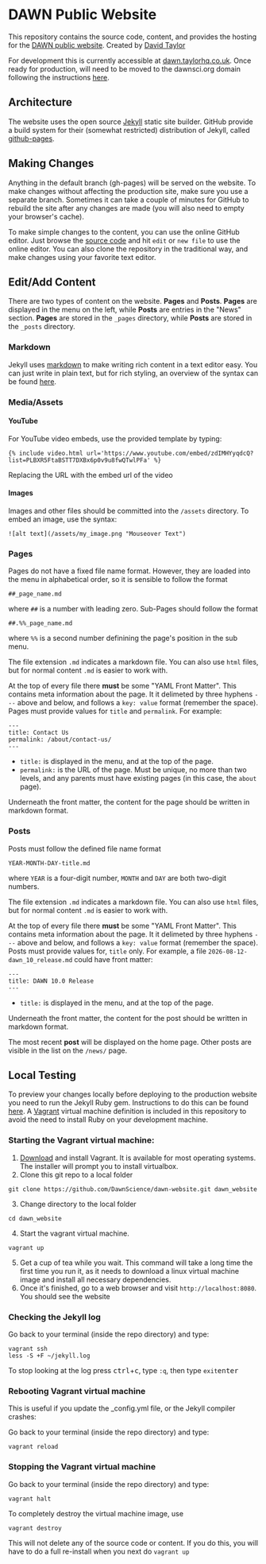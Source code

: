 # DAWN Public Website #
This repository contains the source code, content, and provides the hosting for the [DAWN public website](http://dawnsci.org). Created by [David Taylor](mailto:david@taylorhq.com)

For development this is currently accessible at [dawn.taylorhq.co.uk](http://dawn.taylorhq.co.uk). Once ready for production, will need to be moved to the dawnsci.org domain following the instructions [here](https://help.github.com/articles/using-a-custom-domain-with-github-pages/). 

## Architecture ##
The website uses the open source [Jekyll](https://jekyllrb.com/) static site builder. GitHub provide a build system for their (somewhat restricted) distribution of Jekyll, called [github-pages](https://help.github.com/articles/using-jekyll-as-a-static-site-generator-with-github-pages/).

## Making Changes ##
Anything in the default branch (gh-pages) will be served on the website. To make changes without affecting the production site, make sure you use a separate branch. Sometimes it can take a couple of minutes for GitHub to rebuild the site after any changes are made (you will also need to empty your browser's cache).

To make simple changes to the content, you can use the online GitHub editor. Just browse the [source code](https://github.com/DawnScience/dawn-website) and hit `edit` or `new file` to use the online editor. You can also clone the repository in the traditional way, and make changes using your favorite text editor.

## Edit/Add Content ##
There are two types of content on the website. **Pages** and **Posts**. **Pages** are displayed in the menu on the left, while **Posts** are entries in the "News" section. **Pages** are stored in the `_pages` directory, while **Posts** are stored in the `_posts` directory.

### Markdown ###
Jekyll uses [markdown](https://en.wikipedia.org/wiki/Markdown) to make writing rich content in a text editor easy. You can just write in plain text, but for rich styling, an overview of the syntax can be found [here](https://gist.github.com/jonschlinkert/5854601).

### Media/Assets ###
#### YouTube ####
For YouTube video embeds, use the provided template by typing:
```
{% include video.html url='https://www.youtube.com/embed/zdIMHYyqdcQ?list=PLBXR5FtaBSTT7DXBx6p0v9u8fwQTwlPFa' %}
```
Replacing the URL with the embed url of the video
#### Images ####
Images and other files should be committed into the `/assets` directory. To embed an image, use the syntax:
```
![alt text](/assets/my_image.png "Mouseover Text")
```


### Pages ###
Pages do not have a fixed file name format. However, they are loaded into the menu in alphabetical order, so it is sensible to follow the format
```
##_page_name.md
```
where `##` is a number with leading zero. Sub-Pages should follow the format
```
##.%%_page_name.md
```
where `%%` is a second number definining the page's position in the sub menu.

The file extension `.md` indicates a markdown file. You can also use `html` files, but for normal content `.md` is easier to work with.

At the top of every file there **must** be some "YAML Front Matter". This contains meta information about the page. It it delimeted by three hyphens `---` above and below, and follows a `key: value` format (remember the space). Pages must provide values for `title` and `permalink`. For example:
```
---
title: Contact Us
permalink: /about/contact-us/
---
```
- `title:` is displayed in the menu, and at the top of the page.
- `permalink:` is the URL of the page. Must be unique, no more than two levels, and any parents must have existing pages (in this case, the `about` page).

Underneath the front matter, the content for the page should be written in markdown format.

### Posts ###
Posts must follow the defined file name format 
```
YEAR-MONTH-DAY-title.md
```
where `YEAR` is a four-digit number, `MONTH` and `DAY` are both two-digit numbers.

The file extension `.md` indicates a markdown file. You can also use `html` files, but for normal content `.md` is easier to work with.

At the top of every file there **must** be some "YAML Front Matter". This contains meta information about the page. It it delimeted by three hyphens `---` above and below, and follows a `key: value` format (remember the space). Posts must provide values for, `title` only. For example, a file `2026-08-12-dawn_10_release.md` could have front matter:
```
---
title: DAWN 10.0 Release
---
```
- `title:` is displayed in the menu, and at the top of the page.

Underneath the front matter, the content for the post should be written in markdown format.

The most recent **post** will be displayed on the home page. Other posts are visible in the list on the `/news/` page.

## Local Testing ##
To preview your changes locally before deploying to the production website you need to run the Jekyll Ruby gem. Instructions to do this can be found [here](https://help.github.com/articles/setting-up-your-github-pages-site-locally-with-jekyll/). A [Vagrant](https://www.vagrantup.com/) virtual machine definition is included in this repository to avoid the need to install Ruby on your development machine. 

### Starting the Vagrant virtual machine: ###
1. [Download](https://www.vagrantup.com/downloads.html) and install Vagrant. It is available for most operating systems. The installer will prompt you to install virtualbox.
2. Clone this git repo to a local folder
```
git clone https://github.com/DawnScience/dawn-website.git dawn_website
```
3. Change directory to the local folder
```
cd dawn_website
```
4. Start the vagrant virtual machine. 
``` 
vagrant up
```
5. Get a cup of tea while you wait. This command will take a long time the first time you run it, as it needs to download a linux virtual machine image and install all necessary dependencies. 
6. Once it's finished, go to a web browser and visit `http://localhost:8080`. You should see the website

### Checking the Jekyll log ###
Go back to your terminal (inside the repo directory) and type:
```
vagrant ssh
less -S +F ~/jekyll.log
```
To stop looking at the log press <kbd>ctrl</kbd>+<kbd>c</kbd>, type `:q`, then type `exit`<kbd>enter</kbd>

### Rebooting Vagrant virtual machine ###
This is useful if you update the _config.yml file, or the Jekyll compiler crashes:

Go back to your terminal (inside the repo directory) and type:
```
vagrant reload
```
### Stopping the Vagrant virtual machine ###
Go back to your terminal (inside the repo directory) and type:
```
vagrant halt
```
To completely destroy the virtual machine image, use
```
vagrant destroy
```
This will not delete any of the source code or content. If you do this, you will have to do a full re-install when you next do `vagrant up`
